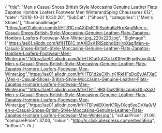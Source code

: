 {
	"title": "Men s Casual Shoes British Style Moccasins Genuine Leather Flats Zapatos Hombre Loafers Footwear Men WinterandSping Chaussures 612",
	"date": "2018-10-31 10:30:20",
	"SubCat": ["Shoes"],
	"categories": ["Men's Shoes"],
	"thumbnailImage": "https://ae01.alicdn.com/kf/HTB1C.mAXiDxK1RjSsphq6zHrpXag/Men-s-Casual-Shoes-British-Style-Moccasins-Genuine-Leather-Flats-Zapatos-Hombre-Loafers-Footwear-Men-Winter.jpg_220x220.jpg",
	"BigImage": ["https://ae01.alicdn.com/kf/HTB1C.mAXiDxK1RjSsphq6zHrpXag/Men-s-Casual-Shoes-British-Style-Moccasins-Genuine-Leather-Flats-Zapatos-Hombre-Loafers-Footwear-Men-Winter.jpg","https://ae01.alicdn.com/kf/HTB1uGqCXcTxK1Rjy0Fgq6yovpXaf/Men-s-Casual-Shoes-British-Style-Moccasins-Genuine-Leather-Flats-Zapatos-Hombre-Loafers-Footwear-Men-Winter.jpg","https://ae01.alicdn.com/kf/HTB1d2eCXh_rK1RkHFqDq6yJAFXaE/Men-s-Casual-Shoes-British-Style-Moccasins-Genuine-Leather-Flats-Zapatos-Hombre-Loafers-Footwear-Men-Winter.jpg","https://ae01.alicdn.com/kf/HTB1T.9BXjDuK1RjSszdq6xGLpXa3/Men-s-Casual-Shoes-British-Style-Moccasins-Genuine-Leather-Flats-Zapatos-Hombre-Loafers-Footwear-Men-Winter.jpg","https://ae01.alicdn.com/kf/HTB1wiiBXinrK1Rjy1Xcq6yeDVXa0/Men-s-Casual-Shoes-British-Style-Moccasins-Genuine-Leather-Flats-Zapatos-Hombre-Loafers-Footwear-Men-Winter.jpg"],
	"actualPrice": 21.09,
	"comparePrice": 37.00,
	"linkurl": "http://s.click.aliexpress.com/e/bwl5Eisu",
	"inStock": 75
}
